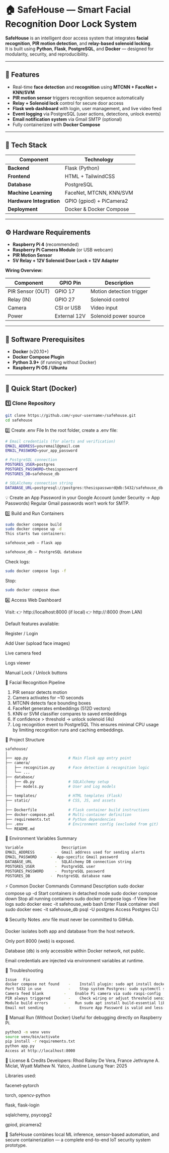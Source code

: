 # 🏠 SafeHouse — Smart Facial Recognition Door Lock System

**SafeHouse** is an intelligent door access system that integrates **facial recognition**, **PIR motion detection**, and **relay-based solenoid locking**.  
It is built using **Python**, **Flask**, **PostgreSQL**, and **Docker** — designed for modularity, security, and reproducibility.

---

## 🚀 Features

- Real-time **face detection** and **recognition** using **MTCNN + FaceNet + KNN/SVM**
- **PIR motion sensor** triggers recognition sequence automatically
- **Relay + Solenoid lock** control for secure door access
- **Flask web dashboard** with login, user management, and live video feed
- **Event logging** via PostgreSQL (user actions, detections, unlock events)
- **Email notification system** via Gmail SMTP (optional)
- Fully containerized with **Docker Compose**

---

## 🧱 Tech Stack

| Component | Technology |
|------------|-------------|
| **Backend** | Flask (Python) |
| **Frontend** | HTML + TailwindCSS |
| **Database** | PostgreSQL |
| **Machine Learning** | FaceNet, MTCNN, KNN/SVM |
| **Hardware Integration** | GPIO (gpiod) + PiCamera2 |
| **Deployment** | Docker & Docker Compose |

---

## ⚙️ Hardware Requirements

- **Raspberry Pi 4** (recommended)  
- **Raspberry Pi Camera Module** (or USB webcam)  
- **PIR Motion Sensor**  
- **5V Relay + 12V Solenoid Door Lock + 12V Adapter**

**Wiring Overview:**

| Component | GPIO Pin | Description |
|------------|-----------|-------------|
| PIR Sensor (OUT) | GPIO 17 | Motion detection trigger |
| Relay (IN) | GPIO 27 | Solenoid control |
| Camera | CSI or USB | Video input |
| Power | External 12V | Solenoid power source |

---

## 🧩 Software Prerequisites

- **Docker** (v20.10+)
- **Docker Compose Plugin**
- **Python 3.9+** (if running without Docker)
- **Raspberry Pi OS / Ubuntu**

---

## 🐳 Quick Start (Docker)

### 1️⃣ Clone Repository

```bash
git clone https://github.com/<your-username>/safehouse.git
cd safehouse
```


2️⃣ Create .env File
In the root folder, create a .env file:

```bash
# Email credentials (for alerts and verification)
EMAIL_ADDRESS=youremail@gmail.com
EMAIL_PASSWORD=your_app_password

# PostgreSQL connection
POSTGRES_USER=postgres
POSTGRES_PASSWORD=thesispassword
POSTGRES_DB=safehouse_db

# SQLAlchemy connection string
DATABASE_URL=postgresql://postgres:thesispassword@db:5432/safehouse_db
```

💡 Create an App Password in your Google Account (under Security → App Passwords)
Regular Gmail passwords won’t work for SMTP.

3️⃣ Build and Run Containers

```bash
sudo docker compose build
sudo docker compose up -d
This starts two containers:

safehouse_web — Flask app

safehouse_db — PostgreSQL database
```

Check logs:
```bash
sudo docker compose logs -f
```
Stop:
```bash
sudo docker compose down
```

4️⃣ Access Web Dashboard

Visit:
👉 http://localhost:8000 (if local)
👉 http://<raspberrypi-ip>:8000 (from LAN)

Default features available:

Register / Login

Add User (upload face images)

Live camera feed

Logs viewer

Manual Lock / Unlock buttons

🧠 Facial Recognition Pipeline

1. PIR sensor detects motion
2. Camera activates for ~10 seconds
3. MTCNN detects face bounding boxes
4. FaceNet generates embeddings (512D vectors)
5. KNN or SVM classifier compares to saved embeddings
6. If confidence > threshold → unlock solenoid (4s)
7. Log recognition event to PostgreSQL
This ensures minimal CPU usage by limiting recognition runs and caching embeddings.

📂 Project Structure

```bash
safehouse/
│
├── app.py                  # Main Flask app entry point
├── camera/
│   ├── recognition.py      # Face detection & recognition logic
│   └── ...
├── database/
│   ├── db.py               # SQLAlchemy setup
│   ├── models.py           # User and Log models
│
├── templates/              # HTML templates (Flask)
├── static/                 # CSS, JS, and assets
│
├── Dockerfile              # Flask container build instructions
├── docker-compose.yml      # Multi-container definition
├── requirements.txt        # Python dependencies
├── .env                    # Environment config (excluded from git)
└── README.md
```

🧾 Environment Variables Summary
```bash
Variable	             Description
EMAIL_ADDRESS	      -  Gmail address used for sending alerts
EMAIL_PASSWORD	    -  App-specific Gmail password
DATABASE_URL	      -  SQLAlchemy DB connection string
POSTGRES_USER	      -  PostgreSQL user
POSTGRES_PASSWORD	  -  PostgreSQL password
POSTGRES_DB	        -  PostgreSQL database name
```

⚡ Common Docker Commands
Command	Description
sudo docker compose up -d	Start containers in detached mode
sudo docker compose down	Stop all running containers
sudo docker compose logs -f	View live logs
sudo docker exec -it safehouse_web bash	Enter Flask container shell
sudo docker exec -it safehouse_db psql -U postgres	Access Postgres CLI

🔒 Security Notes
.env file must never be committed to GitHub.

Docker isolates both app and database from the host network.

Only port 8000 (web) is exposed.

Database (db) is only accessible within Docker network, not public.

Email credentials are injected via environment variables at runtime.

🧪 Troubleshooting

```bash
Issue	Fix
docker compose not found	-    Install plugin: sudo apt install docker-compose-plugin -y
Port 5432 in use	        -    Stop system Postgres: sudo systemctl stop postgresql
Camera feed blank         -    Enable Pi camera via sudo raspi-config
PIR always triggered	    -    Check wiring or adjust threshold sensitivity
Module build errors	      -    Run sudo apt install build-essential libcap-dev -y before build
Email not sending	        -    Ensure App Password is valid and less-secure apps disabled
```

🧰 Manual Run (Without Docker)
Useful for debugging directly on Raspberry Pi.

```bash
python3 -m venv venv
source venv/bin/activate
pip install -r requirements.txt
python app.py
Access at http://localhost:8000
```

📜 License & Credits
Developers: Rhod Railey De Vera, France Jethrayne A. Miclat, Wyatt Mathew N. Yatco, Justine Lusung
Year: 2025

Libraries used:

facenet-pytorch

torch, opencv-python

flask, flask-login

sqlalchemy, psycopg2

gpiod, picamera2

🧠 SafeHouse combines local ML inference, sensor-based automation, and secure containerization — a complete end-to-end IoT security system prototype.
